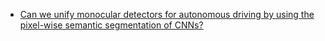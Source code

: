 - [Can we unify monocular detectors for autonomous driving
by using the pixel-wise semantic segmentation of CNNs?](https://arxiv.org/pdf/1607.00971.pdf)
